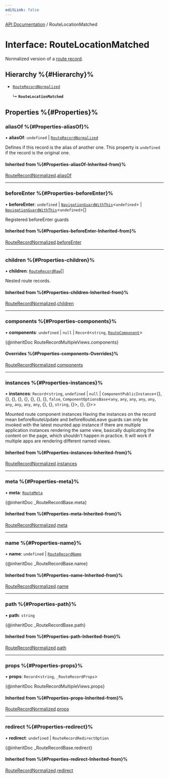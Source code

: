```yaml
---
editLink: false
---
```


[API Documentation](../index.md) / RouteLocationMatched

# Interface: RouteLocationMatched

Normalized version of a [route record](../index.md#routerecord).

## Hierarchy %{#Hierarchy}%

- [`RouteRecordNormalized`](RouteRecordNormalized.md)

  ↳ **`RouteLocationMatched`**

## Properties %{#Properties}%

### aliasOf %{#Properties-aliasOf}%

• **aliasOf**: `undefined` \| [`RouteRecordNormalized`](RouteRecordNormalized.md)

Defines if this record is the alias of another one. This property is
`undefined` if the record is the original one.

#### Inherited from %{#Properties-aliasOf-Inherited-from}%

[RouteRecordNormalized](RouteRecordNormalized.md).[aliasOf](RouteRecordNormalized.md#aliasof)

___

### beforeEnter %{#Properties-beforeEnter}%

• **beforeEnter**: `undefined` \| [`NavigationGuardWithThis`](NavigationGuardWithThis.md)<`undefined`\> \| [`NavigationGuardWithThis`](NavigationGuardWithThis.md)<`undefined`\>[]

Registered beforeEnter guards

#### Inherited from %{#Properties-beforeEnter-Inherited-from}%

[RouteRecordNormalized](RouteRecordNormalized.md).[beforeEnter](RouteRecordNormalized.md#beforeenter)

___

### children %{#Properties-children}%

• **children**: [`RouteRecordRaw`](../index.md#Type-Aliases-RouteRecordRaw)[]

Nested route records.

#### Inherited from %{#Properties-children-Inherited-from}%

[RouteRecordNormalized](RouteRecordNormalized.md).[children](RouteRecordNormalized.md#children)

___

### components %{#Properties-components}%

• **components**: `undefined` \| ``null`` \| `Record`<`string`, [`RouteComponent`](../index.md#routecomponent)\>

{@inheritDoc RouteRecordMultipleViews.components}

#### Overrides %{#Properties-components-Overrides}%

[RouteRecordNormalized](RouteRecordNormalized.md).[components](RouteRecordNormalized.md#components)

___

### instances %{#Properties-instances}%

• **instances**: `Record`<`string`, `undefined` \| ``null`` \| `ComponentPublicInstance`<{}, {}, {}, {}, {}, {}, {}, {}, ``false``, `ComponentOptionsBase`<`any`, `any`, `any`, `any`, `any`, `any`, `any`, `any`, `any`, {}, {}, `string`, {}\>, {}, {}\>\>

Mounted route component instances
Having the instances on the record mean beforeRouteUpdate and
beforeRouteLeave guards can only be invoked with the latest mounted app
instance if there are multiple application instances rendering the same
view, basically duplicating the content on the page, which shouldn't happen
in practice. It will work if multiple apps are rendering different named
views.

#### Inherited from %{#Properties-instances-Inherited-from}%

[RouteRecordNormalized](RouteRecordNormalized.md).[instances](RouteRecordNormalized.md#instances)

___

### meta %{#Properties-meta}%

• **meta**: [`RouteMeta`](RouteMeta.md)

{@inheritDoc _RouteRecordBase.meta}

#### Inherited from %{#Properties-meta-Inherited-from}%

[RouteRecordNormalized](RouteRecordNormalized.md).[meta](RouteRecordNormalized.md#meta)

___

### name %{#Properties-name}%

• **name**: `undefined` \| [`RouteRecordName`](../index.md#routerecordname)

{@inheritDoc _RouteRecordBase.name}

#### Inherited from %{#Properties-name-Inherited-from}%

[RouteRecordNormalized](RouteRecordNormalized.md).[name](RouteRecordNormalized.md#name)

___

### path %{#Properties-path}%

• **path**: `string`

{@inheritDoc _RouteRecordBase.path}

#### Inherited from %{#Properties-path-Inherited-from}%

[RouteRecordNormalized](RouteRecordNormalized.md).[path](RouteRecordNormalized.md#path)

___

### props %{#Properties-props}%

• **props**: `Record`<`string`, `_RouteRecordProps`\>

{@inheritDoc RouteRecordMultipleViews.props}

#### Inherited from %{#Properties-props-Inherited-from}%

[RouteRecordNormalized](RouteRecordNormalized.md).[props](RouteRecordNormalized.md#props)

___

### redirect %{#Properties-redirect}%

• **redirect**: `undefined` \| `RouteRecordRedirectOption`

{@inheritDoc _RouteRecordBase.redirect}

#### Inherited from %{#Properties-redirect-Inherited-from}%

[RouteRecordNormalized](RouteRecordNormalized.md).[redirect](RouteRecordNormalized.md#redirect)

